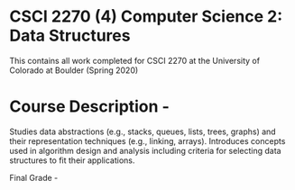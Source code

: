 # CSCI 2270 (4) Computer Science 2: Data Structures
This contains all work completed for CSCI 2270 at the University of Colorado at Boulder (Spring 2020)


# Course Description - 
Studies data abstractions (e.g., stacks, queues, lists, trees, graphs) and their representation techniques (e.g., linking, arrays). Introduces concepts used in algorithm design and analysis including criteria for selecting data structures to fit their applications.

Final Grade - 
